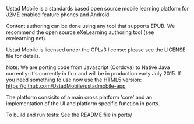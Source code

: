 Ustad Mobile is a standards based open source mobile learning platform
for J2ME enabled feature phones and Android.

Content authoring can be done using any tool that supports EPUB.  We
recommend the open source eXeLearning authoring tool (see exelearning.net).

Ustad Mobile is licensed under the GPLv3 license: please see the LICENSE
file for details.

Note: We are porting code from Javascript (Cordova) to Native Java
currently: it's currently in flux and will be in production early July
2015.  If you need something to use now use the HTML5 version:
https://github.com/UstadMobile/ustadmobile-app

The platform consisits of a main cross platform 'core' and an
implementation of the UI and platform specific function in ports.

To build and run tests: See the README file in ports/<platform name>








